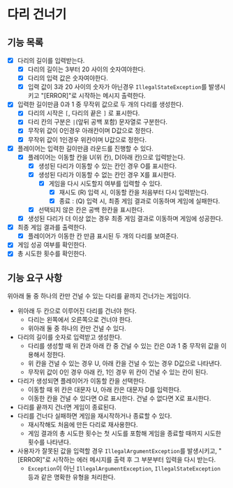 # 다리 건너기

## 기능 목록

- [X] 다리의 길이를 입력받는다.
    - [X] 다리의 길이는 3부터 20 사이의 숫자여야한다.
    - [X] 다리의 입력 값은 숫자여야한다.
    - [X] 입력 값이 3과 20 사이의 숫자가 아닌경우 `IllegalStateException`를 발생시키고
      "[ERROR]"로 시작하는 메시지 출력한다.

- [X] 입력한 길이만큼 0과 1 중 무작위 값으로 두 개의 다리를 생성한다.
    - [X] 다리의 시작은 `[`, 다리의 끝은 `]` 로 표시한다.
    - [X] 다리 칸의 구분은 `|`(앞뒤 공백 포함) 문자열로 구분한다.
    - [X] 무작위 값이 0인경우 아래칸이며 D값으로 정한다.
    - [X] 무작위 값이 1인경우 위칸이며 U값으로 정한다.

- [X] 플레이어는 입력한 길이만큼 라운드를 진행할 수 있다.
    - [X] 플레이어는 이동할 칸을 U(위 칸), D(아래 칸)으로 입력받는다.
        - [X] 생성된 다리가 이동할 수 있는 칸인 경우 O를 표시한다.
        - [X] 생성된 다리가 이동할 수 없는 칸인 경우 X를 표시한다.
            - [X] 게임을 다시 시도할지 여부를 입력할 수 있다.
                - [X] 재시도 (R) 입력 시, 이동할 칸을 처음부터 다시 입력받는다.
                - [X] 종료 : (Q) 입력 시, 최종 게임 결과로 이동하며 게임에 실패한다.
        - [X] 선택되지 않은 칸은 공백 한칸을 표시한다.
    - [X] 생성된 다리가 더 이상 없는 경우 최종 게임 결과로 이동하며 게임에 성공한다.
- [X] 최종 게임 결과를 출력한다.
    - [X] 플레이어가 이동한 칸 만큼 표시된 두 개의 다리를 보여준다.
- [X] 게임 성공 여부를 확인한다.
- [X] 총 시도한 횟수를 확인한다.

## 기능 요구 사항
위아래 둘 중 하나의 칸만 건널 수 있는 다리를 끝까지 건너가는 게임이다.
- 위아래 두 칸으로 이루어진 다리를 건너야 한다.
    - 다리는 왼쪽에서 오른쪽으로 건너야 한다.
    - 위아래 둘 중 하나의 칸만 건널 수 있다.
- 다리의 길이를 숫자로 입력받고 생성한다.
    - 다리를 생성할 때 위 칸과 아래 칸 중 건널 수 있는 칸은 0과 1 중 무작위 값을 이용해서 정한다.
    - 위 칸을 건널 수 있는 경우 U, 아래 칸을 건널 수 있는 경우 D값으로 나타낸다.
    - 무작위 값이 0인 경우 아래 칸, 1인 경우 위 칸이 건널 수 있는 칸이 된다.
- 다리가 생성되면 플레이어가 이동할 칸을 선택한다.
    - 이동할 때 위 칸은 대문자 U, 아래 칸은 대문자 D를 입력한다.
    - 이동한 칸을 건널 수 있다면 O로 표시한다. 건널 수 없다면 X로 표시한다.
- 다리를 끝까지 건너면 게임이 종료된다.
- 다리를 건너다 실패하면 게임을 재시작하거나 종료할 수 있다.
    - 재시작해도 처음에 만든 다리로 재사용한다.
    - 게임 결과의 총 시도한 횟수는 첫 시도를 포함해 게임을 종료할 때까지 시도한 횟수를 나타낸다.
- 사용자가 잘못된 값을 입력할 경우 `IllegalArgumentException`를 발생시키고, "[ERROR]"로 시작하는 에러 메시지를 출력 후 그 부분부터 입력을 다시 받는다.
    - `Exception`이 아닌 `IllegalArgumentException`, `IllegalStateException` 등과 같은 명확한 유형을 처리한다.